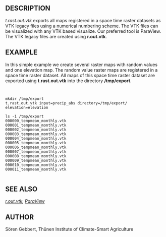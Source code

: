 
## DESCRIPTION

*t.rast.out.vtk* exports all maps registered in a space time raster datasets
as VTK legacy files using a numerical numbering scheme. The VTK files
can be visualized with any VTK based visualize. Our preferred tool is
ParaView. The VTK legacy files are created using **r.out.vtk**.

## EXAMPLE

In this simple example we create several raster maps with random values
and one elevation map. The random value raster maps are registered in a
space time raster dataset. All maps of this space time raster dataset
are exported using **t.rast.out.vtk** into the directory
**/tmp/export**.

```


mkdir /tmp/export
t.rast.out.vtk input=precip_abs directory=/tmp/export/ elevation=elevation

ls -1 /tmp/export
000000_tempmean_monthly.vtk
000001_tempmean_monthly.vtk
000002_tempmean_monthly.vtk
000003_tempmean_monthly.vtk
000004_tempmean_monthly.vtk
000005_tempmean_monthly.vtk
000006_tempmean_monthly.vtk
000007_tempmean_monthly.vtk
000008_tempmean_monthly.vtk
000009_tempmean_monthly.vtk
000010_tempmean_monthly.vtk
000011_tempmean_monthly.vtk


```

## SEE ALSO

*[r.out.vtk](r.out.vtk.html),
[ParaView](https://www.paraview.org)*

## AUTHOR

Sören Gebbert, Thünen Institute of Climate-Smart Agriculture
